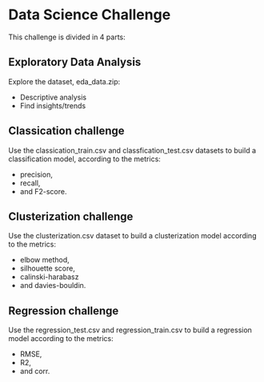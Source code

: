 # Data Science Challenge

This challenge is divided in 4 parts:

## Exploratory Data Analysis

Explore the dataset, eda_data.zip:
* Descriptive analysis
* Find insights/trends


## Classication challenge

Use the classication_train.csv and classfication_test.csv datasets to build a classification model, according to the metrics:
* precision, 
* recall,
* and F2-score.


## Clusterization challenge

Use the clusterization.csv dataset to build a clusterization model according to the metrics:

* elbow method, 
* silhouette score, 
* calinski-harabasz 
* and davies-bouldin.

## Regression challenge

Use the regression_test.csv and regression_train.csv to build a regression model according to the metrics:
* RMSE, 
* R2,
* and corr.
